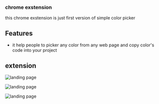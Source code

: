 
### chrome exstension

this chrome exstension is just first version of simple color picker


## Features

- it help people to picker any color from any web page and copy color's code into your project

## extension  



![landing page](https://user-images.githubusercontent.com/95965261/178571131-9372d70f-c1a0-4c32-b0a9-d6ff25dd251f.png)



![landing page](https://user-images.githubusercontent.com/95965261/178571233-32355f50-d800-4393-8013-185a6eb52328.png)






![landing page](https://user-images.githubusercontent.com/95965261/178571465-09930a6d-5bd1-43a3-9073-d78cb8656686.png)


